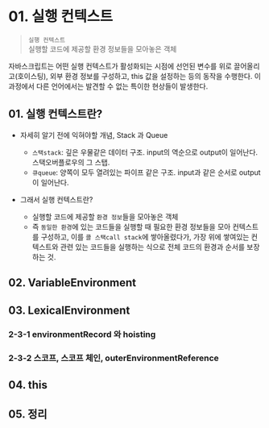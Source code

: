 # 01. 실행 컨텍스트

> `실행 컨텍스트`<br>
> 실행할 코드에 제공할 환경 정보들을 모아놓은 객체

자바스크립트는 어떤 실행 컨텍스트가 활성화되는 시점에 선언된 변수를 위로 끌어올리고(호이스팅), 외부 환경 정보를 구성하고, 
this 값을 설정하는 등의 동작을 수행한다. 이 과정에서 다른 언어에서는 발견할 수 없는 특이한 현상들이 발생한다.

## 01. 실행 컨텍스트란?

- 자세히 알기 전에 익혀야할 개념, Stack 과 Queue
  - `스택stack`: 깊은 우물같은 데이터 구조. input의 역순으로 output이 일어난다. 스택오버플로우의 그 스탭.
  - `큐queue`: 양쪽이 모두 열려있는 파이프 같은 구조. input과 같은 순서로 output이 일어난다. 


- 그래서 실행 컨텍스트란? 
  - 실행할 코드에 제공할 `환경 정보`들을 모아놓은 객체
  - 즉 `동일한 환경`에 있는 코드들을 실행할 때 필요한 환경 정보들을 모아 컨텍스트를 구성하고, 이를 `콜 스택call stack`에 쌓아올렸다가, 가장 위에 쌓여있는 컨텍스트와 관련 있는 코드들을 실행하는 식으로 전체 코드의 환경과 순서를 보장하는 것.


## 02. VariableEnvironment

## 03. LexicalEnvironment

### 2-3-1 environmentRecord 와 hoisting

### 2-3-2 스코프, 스코프 체인, outerEnvironmentReference

## 04. this

## 05. 정리